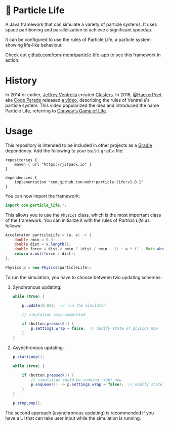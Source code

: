 # 🦠 Particle Life

A Java framework that can simulate a variety of particle systems. It uses space partitioning and parallelization to achieve a significant speedup.

It can be configured to use the rules of Particle Life, a particle system showing life-like behaviour.

Check out [github.com/tom-mohr/particle-life-app](https://github.com/tom-mohr/particle-life-app) to see this framework in action.

# History

In 2014 or earlier, [Jeffrey Ventrella](https://en.wikipedia.org/wiki/Jeffrey_Ventrella) created [Clusters](https://ventrella.com/Clusters/).
In 2018, [@HackerPoet](https://github.com/HackerPoet) aka [Code Parade](https://www.youtube.com/c/CodeParade)
released [a video](https://www.youtube.com/watch?v=Z_zmZ23grXE), describing the rules of Ventrella's particle system.
This video popularized the idea and introduced the name Particle Life, referring to [Conway's Game of Life](https://en.wikipedia.org/wiki/Conway%27s_Game_of_Life). 


# Usage

This repository is intended to be included in other projects as a [Gradle](https://gradle.org/) dependency.
Add the following to your `build.gradle` file:

```Gradle
repositories {
    maven { url "https://jitpack.io" }
}

dependencies {
    implementation "com.github.tom-mohr:particle-life:v1.0.1"
}
```

You can now import the framework:
```Java
import com.particle_life.*;
```

This allows you to use the `Physics` class, which is the most important class of the framework.
You can initialize it with the rules of *Particle Life* as follows:
```Java
Accelerator particleLife = (a, x) -> {
    double rmin = 0.3;
    double dist = x.length();
    double force = dist < rmin ? (dist / rmin - 1) : a * (1 - Math.abs(1 + rmin - 2 * dist) / (1 - rmin));
    return x.mul(force / dist);
};

Physics p = new Physics(particleLife);
```

To run the simulation, you have to choose between two updating schemes:

1. Synchronous updating:
    ```Java
    while (true) {

        p.update(0.02);  // run the simulaton

        // simulation step completed

        if (button.pressed()) {
            p.settings.wrap = false;  // modify state of physics now
        }
    }
    ```

2. Asynchronous updating:
    ```Java
    p.startLoop();
    
    while (true) {
    
        if (button.pressed()) {
            // simulation could be running right now
            p.enqueue(() -> p.settings.wrap = false);  // modify state as soon as the simulation step is completed
        }
    }
    
    p.stopLoop();
    ```

The second approach (asynchronous updating) is recommended if you have a UI that can take user input while the simulation is running.
